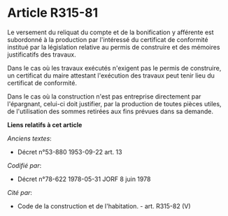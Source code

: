 # Article R315-81

Le versement du reliquat du compte et de la bonification y afférente est subordonné à la production par l'intéressé du
certificat de conformité institué par la législation relative au permis de construire et des mémoires justificatifs des
travaux.

Dans le cas où les travaux exécutés n'exigent pas le permis de construire, un certificat du maire attestant l'exécution des
travaux peut tenir lieu du certificat de conformité.

Dans le cas où la construction n'est pas entreprise directement par l'épargnant, celui-ci doit justifier, par la production
de toutes pièces utiles, de l'utilisation des sommes retirées aux fins prévues dans sa demande.

**Liens relatifs à cet article**

_Anciens textes_:

  - Décret n°53-880 1953-09-22 art. 13

_Codifié par_:

  - Décret n°78-622 1978-05-31 JORF 8 juin 1978

_Cité par_:

  - Code de la construction et de l'habitation. - art. R315-82 (V)
